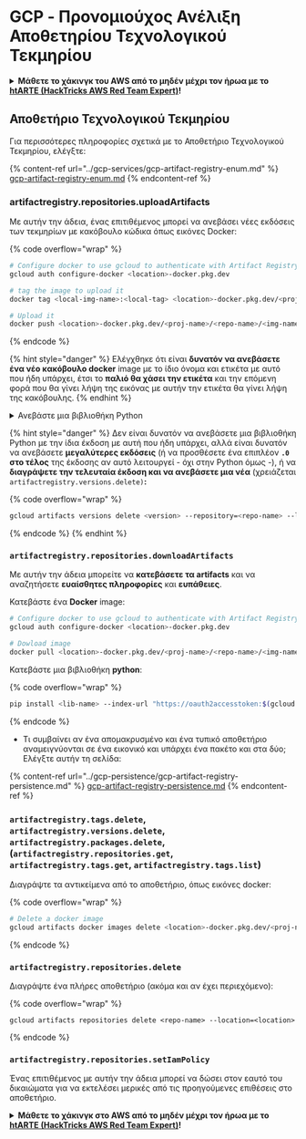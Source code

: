 # GCP - Προνομιούχος Ανέλιξη Αποθετηρίου Τεχνολογικού Τεκμηρίου

<details>

<summary><strong>Μάθετε το χάκινγκ του AWS από το μηδέν μέχρι τον ήρωα με το</strong> <a href="https://training.hacktricks.xyz/courses/arte"><strong>htARTE (HackTricks AWS Red Team Expert)</strong></a><strong>!</strong></summary>

Άλλοι τρόποι για να υποστηρίξετε το HackTricks:

* Εάν θέλετε να δείτε την **εταιρεία σας να διαφημίζεται στο HackTricks** ή να **κατεβάσετε το HackTricks σε μορφή PDF** ελέγξτε τα [**ΣΧΕΔΙΑ ΣΥΝΔΡΟΜΗΣ**](https://github.com/sponsors/carlospolop)!
* Αποκτήστε το [**επίσημο PEASS & HackTricks swag**](https://peass.creator-spring.com)
* Ανακαλύψτε [**την Οικογένεια PEASS**](https://opensea.io/collection/the-peass-family), τη συλλογή μας από αποκλειστικά [**NFTs**](https://opensea.io/collection/the-peass-family)
* **Εγγραφείτε στη** 💬 [**ομάδα Discord**](https://discord.gg/hRep4RUj7f) ή στη [**ομάδα telegram**](https://t.me/peass) ή **ακολουθήστε** μας στο **Twitter** 🐦 [**@hacktricks_live**](https://twitter.com/hacktricks_live)**.**
* **Μοιραστείτε τα χάκινγκ κόλπα σας υποβάλλοντας PRs στα** [**HackTricks**](https://github.com/carlospolop/hacktricks) και [**HackTricks Cloud**](https://github.com/carlospolop/hacktricks-cloud) αποθετήρια του github.

</details>

## Αποθετήριο Τεχνολογικού Τεκμηρίου

Για περισσότερες πληροφορίες σχετικά με το Αποθετήριο Τεχνολογικού Τεκμηρίου, ελέγξτε:

{% content-ref url="../gcp-services/gcp-artifact-registry-enum.md" %}
[gcp-artifact-registry-enum.md](../gcp-services/gcp-artifact-registry-enum.md)
{% endcontent-ref %}

### artifactregistry.repositories.uploadArtifacts

Με αυτήν την άδεια, ένας επιτιθέμενος μπορεί να ανεβάσει νέες εκδόσεις των τεκμηρίων με κακόβουλο κώδικα όπως εικόνες Docker:

{% code overflow="wrap" %}
```bash
# Configure docker to use gcloud to authenticate with Artifact Registry
gcloud auth configure-docker <location>-docker.pkg.dev

# tag the image to upload it
docker tag <local-img-name>:<local-tag> <location>-docker.pkg.dev/<proj-name>/<repo-name>/<img-name>:<tag>

# Upload it
docker push <location>-docker.pkg.dev/<proj-name>/<repo-name>/<img-name>:<tag>
```
{% endcode %}

{% hint style="danger" %}
Ελέγχθηκε ότι είναι **δυνατόν να ανεβάσετε ένα νέο κακόβουλο docker** image με το ίδιο όνομα και ετικέτα με αυτό που ήδη υπάρχει, έτσι το **παλιό θα χάσει την ετικέτα** και την επόμενη φορά που θα γίνει λήψη της εικόνας με αυτήν την ετικέτα θα γίνει λήψη της κακόβουλης.
{% endhint %}

<details>

<summary>Ανεβάστε μια βιβλιοθήκη Python</summary>

**Ξεκινήστε δημιουργώντας τη βιβλιοθήκη που θέλετε να ανεβάσετε** (αν μπορείτε να κατεβάσετε την τελευταία έκδοση από το αποθετήριο, μπορείτε να αποφύγετε αυτό το βήμα):

1.  **Δημιουργήστε τη δομή του έργου σας**:

* Δημιουργήστε ένα νέο φάκελο για τη βιβλιοθήκη σας, π.χ. `hello_world_library`.
* Μέσα σε αυτόν τον φάκελο, δημιουργήστε έναν άλλο φάκελο με το όνομα του πακέτου σας, π.χ. `hello_world`.
* Μέσα στον φάκελο του πακέτου σας, δημιουργήστε ένα αρχείο `__init__.py`. Αυτό το αρχείο μπορεί να είναι κενό ή μπορεί να περιέχει αρχικοποιήσεις για το πακέτο σας.

```bash
mkdir hello_world_library
cd hello_world_library
mkdir hello_world
touch hello_world/__init__.py
```
2.  **Γράψτε τον κώδικα της βιβλιοθήκης σας**:

* Μέσα στον φάκελο `hello_world`, δημιουργήστε ένα νέο αρχείο Python για την ενότητά σας, π.χ. `greet.py`.
* Γράψτε τη συνάρτηση "Hello, World!":

```python
# hello_world/greet.py
def say_hello():
    return "Hello, World!"
```
3.  **Δημιουργήστε ένα αρχείο `setup.py`**:

* Στη ρίζα του φακέλου `hello_world_library`, δημιουργήστε ένα αρχείο `setup.py`.
* Αυτό το αρχείο περιέχει μεταδεδομένα για τη βιβλιοθήκη σας και λέει στο Python πώς να την εγκαταστήσει.

```python
# setup.py
from setuptools import setup, find_packages

setup(
    name='hello_world',
    version='0.1',
    packages=find_packages(),
    install_requires=[
        # Οποιεσδήποτε εξαρτήσεις χρειάζεται η βιβλιοθήκη σας
    ],
)
```



**Τώρα, ας ανεβάσουμε τη βιβλιοθήκη:**

1.  **Κατασκευάστε το πακέτο σας**:

* Από τη ρίζα του φακέλου `hello_world_library`, εκτελέστε:

```sh
python3 setup.py sdist bdist_wheel
```
2.  **Διαμορφώστε την πιστοποίηση για το twine** (χρησιμοποιείται για τη μεταφόρτωση του πακέτου σας):

* Βεβαιωθείτε ότι έχετε εγκατεστημένο το `twine` (`pip install twine`).
* Χρησιμοποιήστε το `gcloud` για να διαμορφώσετε τα διαπιστευτήριά σας:

{% code overflow="wrap" %}
```sh
twine upload --username 'oauth2accesstoken' --password "$(gcloud auth print-access-token)" --repository-url https://<location>-python.pkg.dev/<project-id>/<repo-name>/ dist/*
```
{% endcode %}

<!---->

3. **Καθαρίστε τη δημιουργία**
```bash
rm -rf dist build hello_world.egg-info
```
</details>

{% hint style="danger" %}
Δεν είναι δυνατόν να ανεβάσετε μια βιβλιοθήκη Python με την ίδια έκδοση με αυτή που ήδη υπάρχει, αλλά είναι δυνατόν να ανεβάσετε **μεγαλύτερες εκδόσεις** (ή να προσθέσετε ένα επιπλέον **`.0` στο τέλος** της έκδοσης αν αυτό λειτουργεί - όχι στην Python όμως -), ή να **διαγράψετε την τελευταία έκδοση και να ανεβάσετε μια νέα** (χρειάζεται `artifactregistry.versions.delete)`**:**

{% code overflow="wrap" %}
```sh
gcloud artifacts versions delete <version> --repository=<repo-name> --location=<location> --package=<lib-name>
```
{% endcode %}
{% endhint %}

### `artifactregistry.repositories.downloadArtifacts`

Με αυτήν την άδεια μπορείτε να **κατεβάσετε τα artifacts** και να αναζητήσετε **ευαίσθητες πληροφορίες** και **ευπάθειες**.

Κατεβάστε ένα **Docker** image:
```sh
# Configure docker to use gcloud to authenticate with Artifact Registry
gcloud auth configure-docker <location>-docker.pkg.dev

# Dowload image
docker pull <location>-docker.pkg.dev/<proj-name>/<repo-name>/<img-name>:<tag>
```
Κατεβάστε μια βιβλιοθήκη **python**:

{% code overflow="wrap" %}
```bash
pip install <lib-name> --index-url "https://oauth2accesstoken:$(gcloud auth print-access-token)@<location>-python.pkg.dev/<project-id>/<repo-name>/simple/" --trusted-host <location>-python.pkg.dev --no-cache-dir
```
{% endcode %}

* Τι συμβαίνει αν ένα απομακρυσμένο και ένα τυπικό αποθετήριο αναμειγνύονται σε ένα εικονικό και υπάρχει ένα πακέτο και στα δύο; Ελέγξτε αυτήν τη σελίδα:

{% content-ref url="../gcp-persistence/gcp-artifact-registry-persistence.md" %}
[gcp-artifact-registry-persistence.md](../gcp-persistence/gcp-artifact-registry-persistence.md)
{% endcontent-ref %}

### `artifactregistry.tags.delete`, `artifactregistry.versions.delete`, `artifactregistry.packages.delete`, (`artifactregistry.repositories.get`, `artifactregistry.tags.get`, `artifactregistry.tags.list`)

Διαγράψτε τα αντικείμενα από το αποθετήριο, όπως εικόνες docker:

{% code overflow="wrap" %}
```bash
# Delete a docker image
gcloud artifacts docker images delete <location>-docker.pkg.dev/<proj-name>/<repo-name>/<img-name>:<tag>
```
{% endcode %}

### `artifactregistry.repositories.delete`

Διαγράψτε ένα πλήρες αποθετήριο (ακόμα και αν έχει περιεχόμενο):

{% code overflow="wrap" %}
```
gcloud artifacts repositories delete <repo-name> --location=<location>
```
{% endcode %}

### `artifactregistry.repositories.setIamPolicy`

Ένας επιτιθέμενος με αυτήν την άδεια μπορεί να δώσει στον εαυτό του δικαιώματα για να εκτελέσει μερικές από τις προηγούμενες επιθέσεις στο αποθετήριο.

<details>

<summary><strong>Μάθετε το χάκινγκ στο AWS από το μηδέν μέχρι τον ήρωα με το</strong> <a href="https://training.hacktricks.xyz/courses/arte"><strong>htARTE (HackTricks AWS Red Team Expert)</strong></a><strong>!</strong></summary>

Άλλοι τρόποι για να υποστηρίξετε το HackTricks:

* Εάν θέλετε να δείτε την **εταιρεία σας να διαφημίζεται στο HackTricks** ή να **κατεβάσετε το HackTricks σε μορφή PDF** ελέγξτε τα [**ΣΧΕΔΙΑ ΣΥΝΔΡΟΜΗΣ**](https://github.com/sponsors/carlospolop)!
* Αποκτήστε το [**επίσημο PEASS & HackTricks swag**](https://peass.creator-spring.com)
* Ανακαλύψτε [**The PEASS Family**](https://opensea.io/collection/the-peass-family), τη συλλογή μας από αποκλειστικά [**NFTs**](https://opensea.io/collection/the-peass-family)
* **Εγγραφείτε στη** 💬 [**ομάδα Discord**](https://discord.gg/hRep4RUj7f) ή στη [**ομάδα telegram**](https://t.me/peass) ή **ακολουθήστε** μας στο **Twitter** 🐦 [**@hacktricks_live**](https://twitter.com/hacktricks_live)**.**
* **Μοιραστείτε τα χάκινγκ κόλπα σας υποβάλλοντας PRs στα** [**HackTricks**](https://github.com/carlospolop/hacktricks) και [**HackTricks Cloud**](https://github.com/carlospolop/hacktricks-cloud) αποθετήρια του github.

</details>
